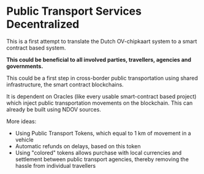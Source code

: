 Public Transport Services Decentralized
=======================================
This is a first attempt to translate the Dutch OV-chipkaart
system to a smart contract based system.

**This could be beneficial to all involved parties, travellers, agencies and governments.**

This could be a first step in cross-border public transportation
using shared infrastructure, the smart contract blockchains.

It is dependent on Oracles (like every usable smart-contract based project) which inject public transportation movements
on the blockchain. This can already be built using NDOV sources.

More ideas:
- Using Public Transport Tokens, which equal to 1 km of movement in a vehicle
- Automatic refunds on delays, based on this token
- Using "colored" tokens allows purchase with local currencies and settlement between public transport agencies, thereby removing the hassle from individual travellers
